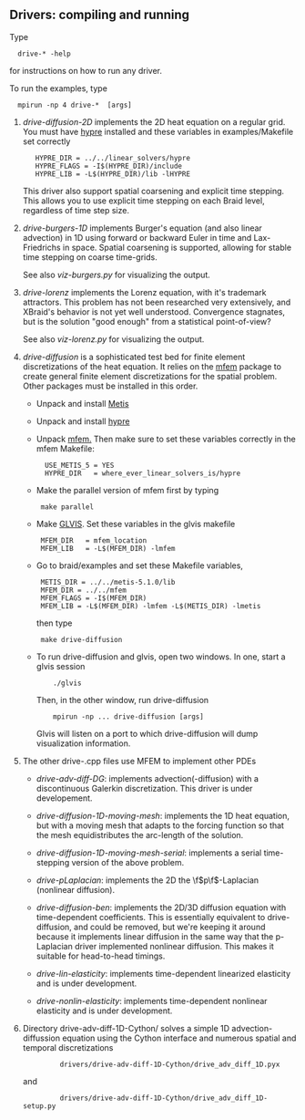 ## Drivers: compiling and running
<!--
  - Copyright (c) 2013, Lawrence Livermore National Security, LLC. 
  - Produced at the Lawrence Livermore National Laboratory. Written by 
  - Jacob Schroder, Rob Falgout, Tzanio Kolev, Ulrike Yang, Veselin 
  - Dobrev, et al. LLNL-CODE-660355. All rights reserved.
  - 
  - This file is part of XBraid. For support, post issues to the XBraid Github page.
  - 
  - This program is free software; you can redistribute it and/or modify it under
  - the terms of the GNU General Public License (as published by the Free Software
  - Foundation) version 2.1 dated February 1999.
  - 
  - This program is distributed in the hope that it will be useful, but WITHOUT ANY
  - WARRANTY; without even the IMPLIED WARRANTY OF MERCHANTABILITY or FITNESS FOR A
  - PARTICULAR PURPOSE. See the terms and conditions of the GNU General Public
  - License for more details.
  - 
  - You should have received a copy of the GNU Lesser General Public License along
  - with this program; if not, write to the Free Software Foundation, Inc., 59
  - Temple Place, Suite 330, Boston, MA 02111-1307 USA
 -->

Type

      drive-* -help

for instructions on how to run any driver.

To run the examples, type
   
      mpirun -np 4 drive-*  [args]


1. *drive-diffusion-2D* implements the 2D heat equation on a regular grid.  You must have
   [hypre](https://computation.llnl.gov/project/linear_solvers/software.php)
   installed and these variables in examples/Makefile set correctly
    
          HYPRE_DIR = ../../linear_solvers/hypre
          HYPRE_FLAGS = -I$(HYPRE_DIR)/include
          HYPRE_LIB = -L$(HYPRE_DIR)/lib -lHYPRE
   
   This driver also support spatial coarsening and explicit time stepping.
   This allows you to use explicit time stepping on each Braid level, 
   regardless of time step size.  

2. *drive-burgers-1D* implements Burger's equation (and also linear advection) in 1D
   using forward or backward Euler in time and Lax-Friedrichs in space.  Spatial
   coarsening is supported, allowing for stable time stepping on coarse time-grids.

   See also *viz-burgers.py* for visualizing the output.

3. *drive-lorenz* implements the Lorenz equation, with it's trademark attractors.
   This problem has not been researched very extensively, and XBraid's behavior
   is not yet well understood.  Convergence stagnates, but is the solution 
   "good enough" from a statistical point-of-view?
   
   See also *viz-lorenz.py* for visualizing the output.

4. *drive-diffusion* is a sophisticated test bed for finite element discretizations of the 
   heat equation. It relies on the [mfem](http://mfem.org)
   package to create general finite element discretizations for the spatial problem.
   Other packages must be installed in this order.
     + Unpack and install [Metis](http://glaros.dtc.umn.edu/gkhome/metis/metis/overview)
     + Unpack and install 
       [hypre](https://computation.llnl.gov/project/linear_solvers/software.php)
     + Unpack [mfem.](http://mfem.org)
       Then make sure to set these variables correctly in the mfem Makefile:
       
             USE_METIS_5 = YES
             HYPRE_DIR   = where_ever_linear_solvers_is/hypre 
   
     + Make the parallel version of mfem first by typing

            make parallel

     + Make [GLVIS](http://glvis.org).
       Set these variables in the glvis makefile
            
            MFEM_DIR   = mfem_location
            MFEM_LIB   = -L$(MFEM_DIR) -lmfem

     + Go to braid/examples and set these Makefile variables, 

            METIS_DIR = ../../metis-5.1.0/lib
            MFEM_DIR = ../../mfem
            MFEM_FLAGS = -I$(MFEM_DIR)
            MFEM_LIB = -L$(MFEM_DIR) -lmfem -L$(METIS_DIR) -lmetis
       
       then type
            
            make drive-diffusion

     + To run drive-diffusion and glvis, open two windows.  In one, start a glvis session
      
               ./glvis
  
         Then, in the other window, run drive-diffusion
      
               mpirun -np ... drive-diffusion [args]
         
         Glvis will listen on a port to which drive-diffusion will dump visualization 
         information.

5. The other drive-.cpp files use MFEM to implement other PDEs

     + *drive-adv-diff-DG*:  implements advection(-diffusion) with a discontinuous Galerkin
       discretization.  This driver is under developement.

     + *drive-diffusion-1D-moving-mesh*:  implements the 1D heat equation, but with a
       moving mesh that adapts to the forcing function so that the mesh 
       equidistributes the arc-length of the solution.

     + *drive-diffusion-1D-moving-mesh-serial*:  implements a serial time-stepping version
       of the above problem.

     + *drive-pLaplacian*:  implements the 2D the \f$p\f$-Laplacian (nonlinear diffusion).

     + *drive-diffusion-ben*:  implements the 2D/3D diffusion equation with time-dependent
       coefficients. This is essentially equivalent to drive-diffusion, and could be 
       removed, but we're keeping it around because it implements linear diffusion in the 
       same way that the p-Laplacian driver implemented nonlinear diffusion.  This makes it
       suitable for head-to-head timings.

     + *drive-lin-elasticity*:  implements time-dependent linearized elasticity and is under
       development.

     + *drive-nonlin-elasticity*:  implements time-dependent nonlinear elasticity and is under
       development.

6. Directory drive-adv-diff-1D-Cython/  solves a simple 1D advection-diffussion equation 
   using the Cython interface and numerous spatial and temporal discretizations
   
                drivers/drive-adv-diff-1D-Cython/drive_adv_diff_1D.pyx
      
      and
      
                drivers/drive-adv-diff-1D-Cython/drive_adv_diff_1D-setup.py



